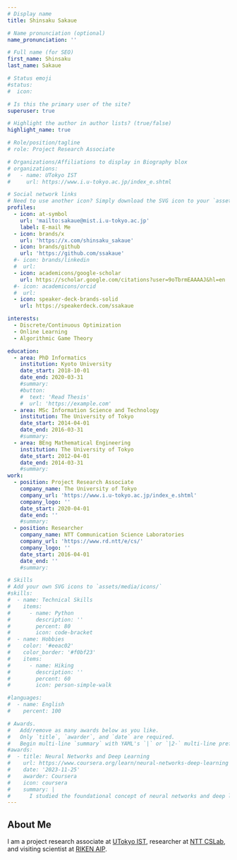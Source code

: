 ```yaml
---
# Display name
title: Shinsaku Sakaue

# Name pronunciation (optional)
name_pronunciation: ''

# Full name (for SEO)
first_name: Shinsaku
last_name: Sakaue

# Status emoji
#status:
#  icon: 

# Is this the primary user of the site?
superuser: true

# Highlight the author in author lists? (true/false)
highlight_name: true

# Role/position/tagline
# role: Project Research Associate

# Organizations/Affiliations to display in Biography blox
# organizations:
#   - name: UTokyo IST
#     url: https://www.i.u-tokyo.ac.jp/index_e.shtml

# Social network links
# Need to use another icon? Simply download the SVG icon to your `assets/media/icons/` folder.
profiles:
  - icon: at-symbol
    url: 'mailto:sakaue@mist.i.u-tokyo.ac.jp'
    label: E-mail Me
  - icon: brands/x
    url: 'https://x.com/shinsaku_sakaue'
  - icon: brands/github
    url: 'https://github.com/ssakaue'
  #- icon: brands/linkedin
  #  url: 
  - icon: academicons/google-scholar
    url: https://scholar.google.com/citations?user=9oTbrmEAAAAJ&hl=en
  #- icon: academicons/orcid
  #  url:
  - icon: speaker-deck-brands-solid
    url: https://speakerdeck.com/ssakaue

interests:
  - Discrete/Continuous Optimization
  - Online Learning
  - Algorithmic Game Theory

education:
  - area: PhD Informatics
    institution: Kyoto University
    date_start: 2018-10-01 
    date_end: 2020-03-31
    #summary:       
    #button:
    #  text: 'Read Thesis'
    #  url: 'https://example.com'
  - area: MSc Information Science and Technology
    institution: The University of Tokyo
    date_start: 2014-04-01
    date_end: 2016-03-31
    #summary:
  - area: BEng Mathematical Engineering
    institution: The University of Tokyo
    date_start: 2012-04-01
    date_end: 2014-03-31
    #summary:
work:
  - position: Project Research Associate
    company_name: The University of Tokyo
    company_url: 'https://www.i.u-tokyo.ac.jp/index_e.shtml'
    company_logo: ''
    date_start: 2020-04-01
    date_end: ''
    #summary: 
  - position: Researcher
    company_name: NTT Communication Science Laboratories
    company_url: 'https://www.rd.ntt/e/cs/'
    company_logo: ''
    date_start: 2016-04-01
    date_end: ''
    #summary: 

# Skills
# Add your own SVG icons to `assets/media/icons/`
#skills:
#  - name: Technical Skills
#    items:
#      - name: Python
#        description: ''
#        percent: 80
#        icon: code-bracket
#  - name: Hobbies
#    color: '#eeac02'
#    color_border: '#f0bf23'
#    items:
#      - name: Hiking
#        description: ''
#        percent: 60
#        icon: person-simple-walk

#languages:
#  - name: English
#    percent: 100

# Awards.
#   Add/remove as many awards below as you like.
#   Only `title`, `awarder`, and `date` are required.
#   Begin multi-line `summary` with YAML's `|` or `|2-` multi-line prefix and indent 2 spaces below.
#awards:
#  - title: Neural Networks and Deep Learning
#    url: https://www.coursera.org/learn/neural-networks-deep-learning
#    date: '2023-11-25'
#    awarder: Coursera
#    icon: coursera
#    summary: |
#      I studied the foundational concept of neural networks and deep learning. By the end, I was familiar with the significant technological trends driving the rise of deep learning; build, train, and apply fully connected deep neural networks; implement efficient (vectorized) neural networks; identify key parameters in a neural network’s architecture; and apply deep learning to your own applications.
---
```


## About Me
I am a project research associate at [UTokyo IST](https://www.i.u-tokyo.ac.jp/index_e.shtml), researcher at [NTT CSLab](https://www.rd.ntt/e/cs/), and visiting scientist at [RIKEN AIP](https://aip.riken.jp/labs/generic_tech/seq_decision_making/?lang=en). 